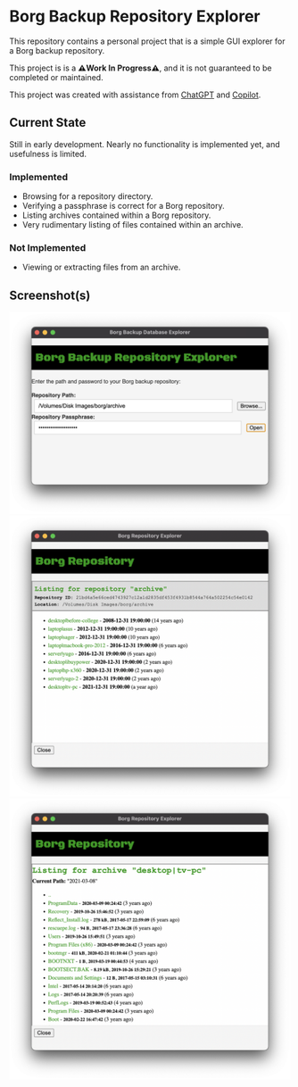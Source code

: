 # Borg Backup Repository Explorer

This repository contains a personal project that is a simple GUI explorer for a Borg backup repository.

This project is is a **⚠️Work In Progress⚠️**, and it is not guaranteed to be completed or maintained.

This project was created with assistance from [ChatGPT](https://chat.openai.com/chat) and [Copilot](https://copilot.github.com).

## Current State

Still in early development. Nearly no functionality is implemented yet, and usefulness is limited.

### Implemented
* Browsing for a repository directory.
* Verifying a passphrase is correct for a Borg repository.
* Listing archives contained within a Borg repository.
* Very rudimentary listing of files contained within an archive.

### Not Implemented
* Viewing or extracting files from an archive.

## Screenshot(s)
<img src="./images/ss1.png" width=650 />
<img src="./images/ss2.png" width=650 />
<img src="./images/ss3.png" width=650 />